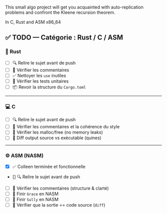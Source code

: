 This small algo project will get you acquainted with auto-replication problems and confront the Kleene recursion theorem.

In C, Rust and ASM x86_64


## ✅ TODO — Catégorie : Rust / C / ASM

### 🦀 Rust
- [ ] 🔍 Relire le sujet avant de push
- [ ] 💬 Vérifier les commentaires
- [ ] ✅ Nettoyer les `use` inutiles
- [ ] 🧪 Vérifier les tests unitaires
- [ ] 📦 Revoir la structure du `Cargo.toml`

---

### 💻 C
- [ ] 🔍 Relire le sujet avant de push
- [ ] 💬 Vérifier les commentaires et la cohérence du style
- [ ] 🧠 Vérifier les malloc/free (no memory leaks)
- [ ] 🧪 Diff output source vs exécutable (quines)

---

### ⚙️ ASM (NASM)
- [x] ✅ Colleen terminée et fonctionnelle
- [] 🔍 Relire le sujet avant de push
- [ ] 💬 Vérifier les commentaires (structure & clarté)
- [ ] 🧠 Finir `Grace` en NASM
- [ ] 🧠 Finir `Sully` en NASM
- [ ] 🧪 Vérifier que la sortie == code source (`diff`)
